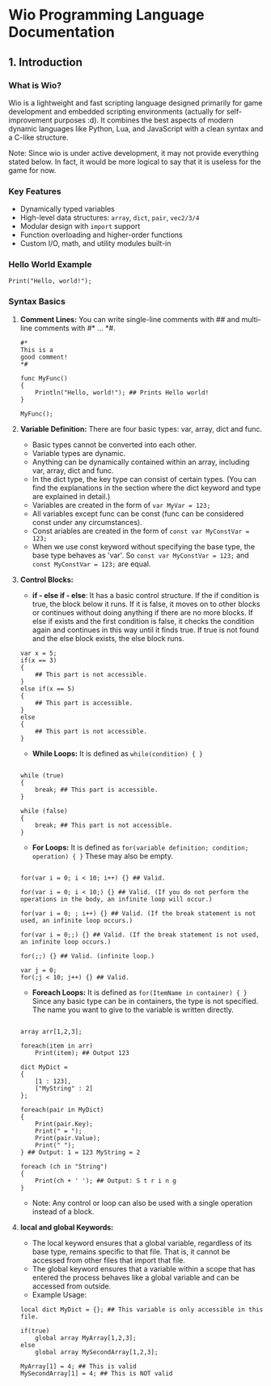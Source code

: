 # Wio Programming Language Documentation

## 1. Introduction

### What is Wio?

Wio is a lightweight and fast scripting language designed primarily for game development and embedded scripting environments (actually for self-improvement purposes :d). It combines the best aspects of modern dynamic languages like Python, Lua, and JavaScript with a clean syntax and a C-like structure.
 
Note: Since wio is under active development, it may not provide everything stated below. In fact, it would be more logical to say that it is useless for the game for now.

### Key Features

- Dynamically typed variables  
- High-level data structures: `array`, `dict`, `pair`, `vec2/3/4`
- Modular design with `import` support  
- Function overloading and higher-order functions  
- Custom I/O, math, and utility modules built-in  


### Hello World Example

```wio
Print("Hello, world!");
```

### Syntax Basics

1. __Comment Lines:__ You can write single-line comments with ## and multi-line comments with #* ... *#.
    ```wio
    #*
    This is a
    good comment!
    *#
    
    func MyFunc()
    {
        Println("Hello, world!"); ## Prints Hello world!
    }
    
    MyFunc();
    ```
2. __Variable Definition:__ There are four basic types: var, array, dict and func. 
    - Basic types cannot be converted into each other.
    - Variable types are dynamic. 
    - Anything can be dynamically contained within an array, including var, array, dict and func.
    - In the dict type, the key type can consist of certain types. (You can find the explanations in the section where the dict keyword and type are explained in detail.)
    - Variables are created in the form of ```var MyVar = 123;```
    - All variables except func can be const (func can be considered const under any circumstances).
    - Const ariables are created in the form of ```const var MyConstVar = 123;```
    - When we use const keyword without specifying the base type, the base type behaves as 'var'. So ```const var MyConstVar = 123;``` and ```const MyConstVar = 123;``` are equal.
3. __Control Blocks:__ 
    - __if - else if - else__: It has a basic control structure. If the if condition is true, the block below it runs. If it is false, it moves on to other blocks or continues without doing anything if there are no more blocks. If else if exists and the first condition is false, it checks the condition again and continues in this way until it finds true. If true is not found and the else block exists, the else block runs.
    ``` wio
    var x = 5;
    if(x == 3)
    {
        ## This part is not accessible.
    }
    else if(x == 5)
    {
        ## This part is accessible.
    }
    else
    {
        ## This part is not accessible.
    }

    ```
    - __While Loops:__ It is defined as ``` while(condition) { } ```
    ``` wio

    while (true) 
    { 
        break; ## This part is accessible. 
    }

    while (false)
    {
        break; ## This part is not accessible. 
    }

    ```
    - __For Loops:__ It is defined as ``` for(variable definition; condition; operation) { } ``` These may also be empty.
    ``` wio

    for(var i = 0; i < 10; i++) {} ## Valid.

    for(var i = 0; i < 10;) {} ## Valid. (If you do not perform the operations in the body, an infinite loop will occur.)
    
    for(var i = 0; ; i++) {} ## Valid. (If the break statement is not used, an infinite loop occurs.)

    for(var i = 0;;) {} ## Valid. (If the break statement is not used, an infinite loop occurs.)

    for(;;) {} ## Valid. (infinite loop.)

    var j = 0;
    for(;j < 10; j++) {} ## Valid.

    ```
    - __Foreach Loops:__ It is defined as ` for(ItemName in container) { } ` Since any basic type can be in containers, the type is not specified. The name you want to give to the variable is written directly.
    ``` wio

    array arr[1,2,3];

    foreach(item in arr)
        Print(item); ## Output 123

    dict MyDict = 
    { 
        [1 : 123],
        ["MyString" : 2]
    };

    foreach(pair in MyDict)
    {
        Print(pair.Key);
        Print(" = ");
        Print(pair.Value);
        Print(" ");
    } ## Output: 1 = 123 MyString = 2 

    foreach (ch in "String")
    {
        Print(ch + ' '); ## Output: S t r i n g 
    }

    ```
    - Note: Any control or loop can also be used with a single operation instead of a block.

4. __local and global Keywords:__
    - The local keyword ensures that a global variable, regardless of its base type, remains specific to that file. That is, it cannot be accessed from other files that import that file.
    - The global keyword ensures that a variable within a scope that has entered the process behaves like a global variable and can be accessed from outside.
    - Example Usage: 
    ```wio
    local dict MyDict = {}; ## This variable is only accessible in this file.
    
    if(true)
        global array MyArray[1,2,3];
    else 
        global array MySecondArray[1,2,3];

    MyArray[1] = 4; ## This is valid
    MySecondArray[1] = 4; ## This is NOT valid
    ```